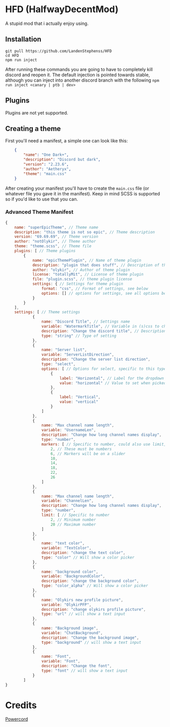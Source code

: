 # HFD (HalfwayDecentMod)
A stupid mod that i actually enjoy using.

## Installation
```
git pull https://github.com/LandenStephenss/HFD
cd HFD
npm run inject
```
After running these commands you are going to have to completely kill discord and reopen it.
The default injection is pointed towards stable, although you can inject into another discord branch with the following `npm run inject <canary | ptb | dev>`

## Plugins
Plugins are not yet supported.

## Creating a theme
First you'll need a manifest, a simple one can look like this:
```json
    {
        "name": "One Dark+",
        "description": "Discord but dark",
        "version": "2.23.6",
        "author": "Aetheryx",
        "theme": "main.css"
    }
```
After creating your manifest you'll have to create the `main.css` file (or whatever file you gave it in the manifest). Keep in mind SCSS is supported so if you'd like to use that you can.

### Advanced Theme Manifest
```js
{
    name: "superEpicTheme", // Theme name
    description: "this theme is not so epic", // Theme description
    version: "69.69.69", // Theme version
    author: "notOlykir", // Theme author
    theme: "theme.scss", // Theme file
    plugins: [ // Theme plugins
        {
            name: "epicThemePlugin", // Name of theme plugin
            description: "plugin that does stuff", // Description of theme plugin
            author: "olykir", // Author of theme plugin
            license: "totallyMit", // License of theme plugin
            file: "plugin.scss", // theme plugin license
            settings: { // Settings for theme plugin
                format: "css", // Format of settings, see below
                options: [] // options for settings, see all options below
            }
        }
    ],
    settings: [ // Theme settings
            {
                name: "Discord Title", // Settings name
                variable: "WatermarkTitle", // Variable in (s)css to change
                description: "Change the discord title", // Description of the setting
                type: "string" // Type of setting
            },
            {
                name: "Server list",
                variable: "ServerListDirection",
                description: "Change the server list direction",
                type: "select",
                options: [ // Options for select, specific to this type
                    {
                        label: "Horizontal", // Label for the dropdown
                        value: "horizontal" // Value to set when picked
                    },
                    {
                        label: "Vertical",
                        value: "vertical"
                    }
                ]
            },
            {
                name: "Max channel name length",
                variable: "UsernameLen",
                description: "Change how long channel names display",
                type: "number",
                markers: [ // Specific to number, could also use limit, see below
                    2, // These must be numbers
                    6, // Markers will be on a slider
                    10,
                    14,
                    18,
                    22,
                    26
                ]
            },
            {
                name: "Max channel name length",
                variable: "ChannelLen",
                description: "Change how long channel names display",
                type: "number",
                limit: [ // Specific to number
                    2, // Minimum number
                    20 // Maximum number
                ]
            },
            {
                name: "text color",
                variable: "TextColor",
                description: "change the text color",
                type: "color" // Will show a color picker
            },
            {
                name: "background color",
                variable: "BackgroundColor",
                description: "change the background color",
                type: "color_alpha" // Will show a color picker
            },
            {
                name: "Olykirs new profile picture",
                variable: "OlykirPFP",
                description: "change olykirs profile picture",
                type: "url" // will show a text input
            },
            {
                name: "Background image",
                variable: "ChatBackground",
                description: "Change the background image",
                type: "background" // will show a text input
            },
            {
                name: "Font",
                variable: "Font",
                description: "Change the font",
                type: "font" // will show a text input
            }
        ]
}
```

# Credits

[Powercord](https://github.com/powercord-org/powercord)
